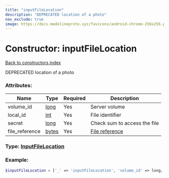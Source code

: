 ```yaml
---
title: "inputFileLocation"
description: "DEPRECATED location of a photo"
nav_exclude: true
image: https://docs.madelineproto.xyz/favicons/android-chrome-256x256.png
---
```

# Constructor: inputFileLocation  
[Back to constructors index](index.md)



DEPRECATED location of a photo

### Attributes:

| Name     |    Type       | Required | Description |
|----------|---------------|----------|-------------|
|volume\_id|[long](../types/long.md) | Yes|Server volume|
|local\_id|[int](../types/int.md) | Yes|File identifier|
|secret|[long](../types/long.md) | Yes|Check sum to access the file|
|file\_reference|[bytes](../types/bytes.md) | Yes|[File reference](https://core.telegram.org/api/file_reference)|



### Type: [InputFileLocation](../types/InputFileLocation.md)


### Example:

```php
$inputFileLocation = ['_' => 'inputFileLocation', 'volume_id' => long, 'local_id' => int, 'secret' => long, 'file_reference' => 'bytes'];
```  
